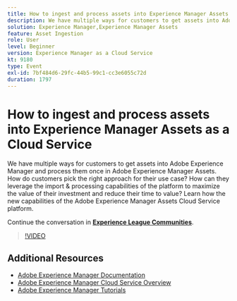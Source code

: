 ```yaml
---
title: How to ingest and process assets into Experience Manager Assets as a Cloud Service
description: We have multiple ways for customers to get assets into Adobe Experience Manager and process them once in Adobe Experience Manager Assets. How do customers pick the right approach for their use case? How can they leverage the import & processing capabilities of the platform to maximize the value of their investment and reduce their time to value? Learn how the new capabilities of the Adobe Experience Manager Assets Cloud Service platform.
solution: Experience Manager,Experience Manager Assets
feature: Asset Ingestion
role: User
level: Beginner
version: Experience Manager as a Cloud Service
kt: 9180
type: Event
exl-id: 7bf484d6-29fc-44b5-99c1-cc3e6055c72d
duration: 1797
---
```

# How to ingest and process assets into Experience Manager Assets as a Cloud Service

We have multiple ways for customers to get assets into Adobe Experience Manager and process them once in Adobe Experience Manager Assets. How do customers pick the right approach for their use case? How can they leverage the import & processing capabilities of the platform to maximize the value of their investment and reduce their time to value? Learn how the new capabilities of the Adobe Experience Manager Assets Cloud Service platform.

Continue the conversation in **[Experience League Communities](https://adobe.ly/2Zq7dlg)**.

>[!VIDEO](https://video.tv.adobe.com/v/337773/?quality=12&learn=on&hidetitle=true)

## Additional Resources

- [Adobe Experience Manager Documentation](https://experienceleague.adobe.com/docs/experience-manager-cloud-service.html)
- [Adobe Experience Manager Cloud Service Overview](https://experienceleague.adobe.com/docs/experience-manager-cloud-service/overview/home.html)
- [Adobe Experience Manager Tutorials](https://experienceleague.adobe.com/docs/experience-manager-tutorials.html)
